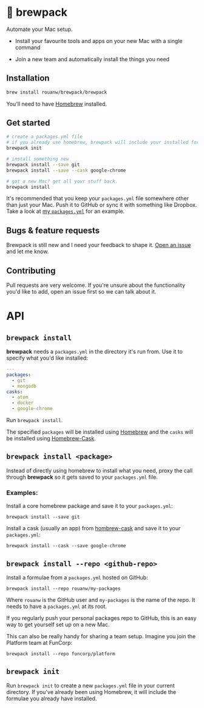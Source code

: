 # 🎒 brewpack

Automate your Mac setup.

- Install your favourite tools and apps on your new Mac with a single command

- Join a new team and automatically install the things you need

## Installation

```sh
brew install rouanw/brewpack/brewpack
```

You'll need to have [Homebrew](http://brew.sh/) installed.

## Get started


```sh
# create a packages.yml file
# if you already use homebrew, brewpack will include your installed formulae
brewpack init

# install something new
brewpack install --save git
brewpack install --save --cask google-chrome

# got a new Mac? get all your stuff back.
brewpack install
```

It's recommended that you keep your `packages.yml` file somewhere other than just your Mac. Push it to GitHub or sync it with something like Dropbox. Take a look at [my `packages.yml`](https://github.com/rouanw/packages/blob/master/packages.yml) for an example.

## Bugs & feature requests

Brewpack is still new and I need your feedback to shape it. [Open an issue](https://github.com/rouanw/brewpack/issues/new) and let me know.

## Contributing

Pull requests are very welcome. If you're unsure about the functionality you'd like to add, open an issue first so we can talk about it.

# API

## `brewpack install`

__brewpack__ needs a `packages.yml` in the directory it's run from. Use it to specify what you'd like installed:

```yml
---
packages:
  - git
  - mongodb
casks:
  - atom
  - docker
  - google-chrome
```

Run `brewpack install`.

The specified `packages` will be installed using [Homebrew](http://brew.sh/) and the `casks` will be installed using [Homebrew-Cask](https://github.com/caskroom/homebrew-cask).

## `brewpack install <package>`

Instead of directly using homebrew to install what you need, proxy the call through __brewpack__ so it gets saved to your `packages.yml` file.

### Examples:

Install a core homebrew package and save it to your `packages.yml`:

`brewpack install --save git`

Install a cask (usually an app) from [hombrew-cask](https://github.com/caskroom/homebrew-cask) and save it to your `packages.yml`:

`brewpack install --cask --save google-chrome`

## `brewpack install --repo <github-repo>`

Install a formulae from a `packages.yml` hosted on GitHub:

`brewpack install --repo rouanw/my-packages`

Where `rouanw` is the GitHub user and `my-packages` is the name of the repo. It needs to have a `packages.yml` at its root.

If you regularly push your personal packages repo to GitHub, this is an easy way to get yourself set up on a new Mac.

This can also be really handy for sharing a team setup. Imagine you join the Platform team at FunCorp:

`brewpack install --repo funcorp/platform`


## `brewpack init`

Run `brewpack init` to create a new `packages.yml` file in your current directory. If you've already been using Homebrew, it will include the formulae you already have installed.

